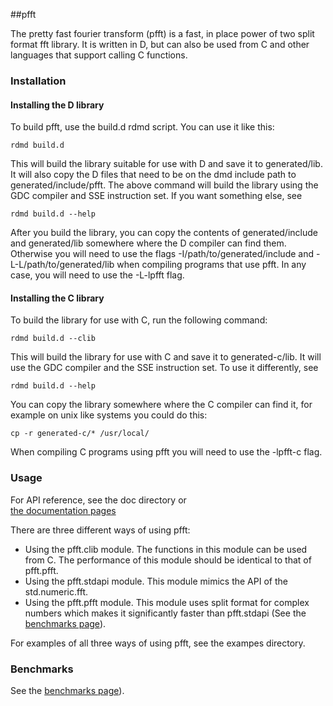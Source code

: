##pfft

The pretty fast fourier transform (pfft) is a fast, in place power of two split
format fft library. It is written in D, but can also be used from C and other
languages that support calling C functions. 



### Installation 

#### Installing the D library

To build pfft, use the build.d rdmd script. You can use it like this:

    rdmd build.d

This will build the library suitable for use with D and save it to 
generated/lib. It will also copy the D files that need to be on the dmd
include path to generated/include/pfft. The above command will build the
library using the GDC compiler and SSE instruction set. If you want something
else, see

    rdmd build.d --help

After you build the library, you can copy the contents of generated/include
and generated/lib somewhere where the D compiler can find them. Otherwise
you will need to use the flags -I/path/to/generated/include and 
-L-L/path/to/generated/lib when compiling programs that use pfft. In any case,
you will need to use the -L-lpfft flag.

#### Installing the C library

To build the library for use with C, run the following command:

    rdmd build.d --clib

This will build the library for use with C and save it to generated-c/lib. It
will use the GDC compiler and the SSE instruction set. To use it differently,
see 

    rdmd build.d --help

You can copy the library somewhere where the C compiler can find it, for 
example on unix like systems you could do this:

    cp -r generated-c/* /usr/local/

When compiling C programs using pfft you will need to use the -lpfft-c flag.



### Usage

For API reference, see the doc directory or  
[the documentation pages](http://jerro.github.com/pfft/doc/pfft.pfft.html)

There are three different ways of using pfft:

* Using the pfft.clib module. The functions in this module can be used from C.
The performance of this module should be identical to that of pfft.pfft.
* Using the pfft.stdapi module. This module mimics the API of the std.numeric.fft.
* Using the pfft.pfft module. This module uses split format for complex numbers
which makes it significantly faster than pfft.stdapi (See the 
[benchmarks page](http://jerro.github.com/pfft/benchmarks/)). 

For examples of all three ways of using pfft, see the exampes directory.



### Benchmarks

See the [benchmarks page](http://jerro.github.com/pfft/benchmarks/)).
